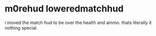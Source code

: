 # m0rehud loweredmatchhud
i moved the match hud to be over the health and ammo. thats literally it nothing special.
